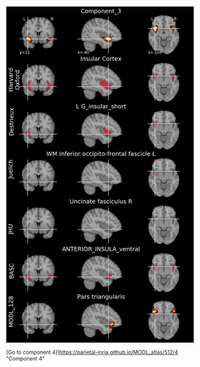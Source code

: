 


![3](preliminary/3.jpg "Component 3")

[Go to component 4](https://parietal-inria.github.io/MODL_atlas/512/4 "Component 4"